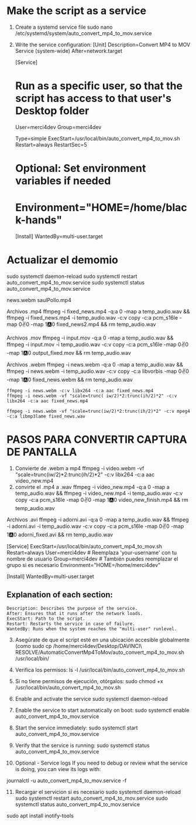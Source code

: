 # Make the script as a service
1. Create a systemd service file
    sudo nano /etc/systemd/system/auto_convert_mp4_to_mov.service

2. Write the service configuration:
    [Unit]
    Description=Convert MP4 to MOV Service (system-wide)
    After=network.target

    [Service]
    # Run as a specific user, so that the script has access to that user's Desktop folder
    User=merci4dev
    Group=merci4dev

    Type=simple
    ExecStart=/usr/local/bin/auto_convert_mp4_to_mov.sh
    Restart=always
    RestartSec=5

    # Optional: Set environment variables if needed
    # Environment="HOME=/home/black-hands"

    [Install]
    WantedBy=multi-user.target



# Actualizar el demomio
sudo systemctl daemon-reload
sudo systemctl restart auto_convert_mp4_to_mov.service
sudo systemctl status auto_convert_mp4_to_mov.service

news.webm
saulPollo.mp4

Archivos .mp4
    ffmpeg -i fixed_news.mp4 -q:a 0 -map a temp_audio.wav && ffmpeg -i fixed_news.mp4 -i temp_audio.wav -c:v copy -c:a pcm_s16le -map 0:v:0 -map 1:a:0 fixed_news2.mp4 && rm temp_audio.wav

Archivos .mov
    ffmpeg -i input.mov -q:a 0 -map a temp_audio.wav && ffmpeg -i input.mov -i temp_audio.wav -c:v copy -c:a pcm_s16le -map 0:v:0 -map 1:a:0 output_fixed.mov && rm temp_audio.wav

Archivos .webm
    ffmpeg -i news.webm -q:a 0 -map a temp_audio.wav && ffmpeg -i news.webm -i temp_audio.wav -c:v copy -c:a libvorbis -map 0:v:0 -map 1:a:0 fixed_news.webm && rm temp_audio.wav

    ffmpeg -i news.webm -c:v libx264 -c:a aac fixed_news.mp4
    ffmpeg -i news.webm -vf "scale=trunc( iw/2)*2:trunc(ih/2)*2" -c:v libx264 -c:a aac fixed_news.mp4

    ffmpeg -i news.webm -vf "scale=trunc(iw/2)*2:trunc(ih/2)*2" -c:v mpeg4 -c:a libmp3lame fixed_news.wav


# PASOS PARA CONVERTIR CAPTURA DE PANTALLA
1. Convierte de .webm a mp4
    ffmpeg -i video.webm -vf "scale=trunc(iw/2)*2:trunc(ih/2)*2" -c:v libx264 -c:a aac video_new.mp4
2. convirte el .mp4 a .wav
    ffmpeg -i video_new.mp4 -q:a 0 -map a temp_audio.wav && ffmpeg -i video_new.mp4 -i temp_audio.wav -c:v copy -c:a pcm_s16le -map 0:v:0 -map 1:a:0 video_new_finish.mp4 && rm temp_audio.wav


Archivos .avi
    ffmpeg -i adorni.avi -q:a 0 -map a temp_audio.wav && ffmpeg -i adorni.avi -i temp_audio.wav -c:v copy -c:a pcm_s16le -map 0:v:0 -map 1:a:0 adorni_fixed.avi && rm temp_audio.wav

    
[Service]
ExecStart=/usr/local/bin/auto_convert_mp4_to_mov.sh
Restart=always
User=merci4dev  # Reemplaza 'your-username' con tu nombre de usuario
Group=merci4dev  # También puedes reemplazar el grupo si es necesario
Environment="HOME=/home/merci4dev"

[Install]
WantedBy=multi-user.target


## Explanation of each section:
    Description: Describes the purpose of the service.
    After: Ensures that it runs after the network loads.
    ExecStart: Path to the script.
    Restart: Restarts the service in case of failure.
    WantedBy: Runs when the system reaches the "multi-user" runlevel.

3. Asegúrate de que el script esté en una ubicación accesible globalmente (como
    sudo cp /home/merci4dev/Desktop/DAVINCI\ RESOLVE/AutomaticConvertMp4ToMov/auto_convert_mp4_to_mov.sh /usr/local/bin/

4. Verifica los permisos:
    ls -l /usr/local/bin/auto_convert_mp4_to_mov.sh

5. Si no tiene permisos de ejecución, otórgalos:
    sudo chmod +x /usr/local/bin/auto_convert_mp4_to_mov.sh

6. Enable and activate the service
    sudo systemctl daemon-reload

7. Enable the service to start automatically on boot:
    sudo systemctl enable auto_convert_mp4_to_mov.service

8. Start the service immediately:
    sudo systemctl start auto_convert_mp4_to_mov.service

9. Verify that the service is running:
    sudo systemctl status auto_convert_mp4_to_mov.service

10. Optional - Service logs
    If you need to debug or review what the service is doing, you can view its logs with:

journalctl -u auto_convert_mp4_to_mov.service -f

11. Recargar el servicion si es necesario
    sudo systemctl daemon-reload
    sudo systemctl restart auto_convert_mp4_to_mov.service
    sudo systemctl status auto_convert_mp4_to_mov.service



sudo apt install inotify-tools

